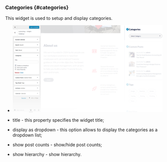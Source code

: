 ### Categories {#categories}

This widget is used to setup and display categories.

* ![](/assets/щорьбimport.png)

* title - this property specifies the widget title;

* display as dropdown - this option allows to display the categories as a dropdown list;
* show post counts - show/hide post counts;
* show hierarchy - show hierarchy.



